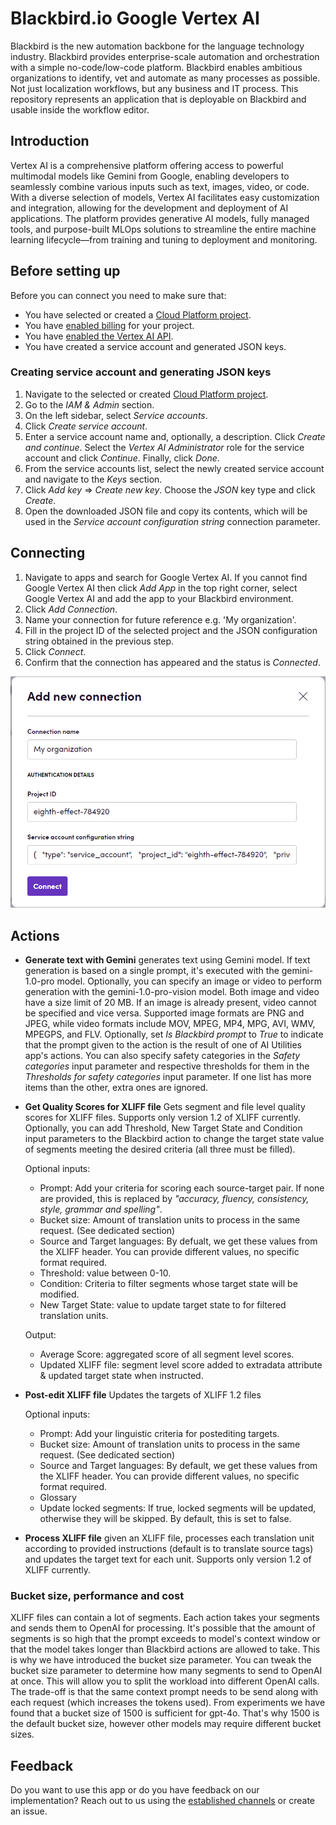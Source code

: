 # Blackbird.io Google Vertex AI

Blackbird is the new automation backbone for the language technology industry. Blackbird provides enterprise-scale automation and orchestration with a simple no-code/low-code platform. Blackbird enables ambitious organizations to identify, vet and automate as many processes as possible. Not just localization workflows, but any business and IT process. This repository represents an application that is deployable on Blackbird and usable inside the workflow editor.

## Introduction

<!-- begin docs -->

Vertex AI is a comprehensive platform offering access to powerful multimodal models like Gemini from Google, enabling developers to seamlessly combine various inputs such as text, images, video, or code. With a diverse selection of models, Vertex AI facilitates easy customization and integration, allowing for the development and deployment of AI applications. The platform provides generative AI models, fully managed tools, and purpose-built MLOps solutions to streamline the entire machine learning lifecycle—from training and tuning to deployment and monitoring.

## Before setting up

Before you can connect you need to make sure that:

- You have selected or created a [Cloud Platform project](https://console.cloud.google.com/project).
- You have [enabled billing](https://cloud.google.com/billing/docs/how-to/modify-project) for your project.
- You have [enabled the Vertex AI API](https://console.cloud.google.com/flows/enableapi?apiid=aiplatform.googleapis.com).
- You have created a service account and generated JSON keys.

### Creating service account and generating JSON keys

1. Navigate to the selected or created [Cloud Platform project](https://console.cloud.google.com/project).
2. Go to the _IAM & Admin_ section.
3. On the left sidebar, select _Service accounts_.
4. Click _Create service account_.
5. Enter a service account name and, optionally, a description. Click _Create and continue_. Select the _Vertex AI Administrator_ role for the service account and click _Continue_. Finally, click _Done_.
6. From the service accounts list, select the newly created service account and navigate to the _Keys_ section.
7. Click _Add key_ => _Create new key_. Choose the _JSON_ key type and click _Create_.
8. Open the downloaded JSON file and copy its contents, which will be used in the _Service account configuration string_ connection parameter.

## Connecting

1. Navigate to apps and search for Google Vertex AI. If you cannot find Google Vertex AI then click _Add App_ in the top right corner, select Google Vertex AI and add the app to your Blackbird environment.
2. Click _Add Connection_.
3. Name your connection for future reference e.g. 'My organization'.
4. Fill in the project ID of the selected project and the JSON configuration string obtained in the previous step.
5. Click _Connect_.
6. Confirm that the connection has appeared and the status is _Connected_.

![Connecting](image/README/connecting.png)

## Actions

- **Generate text with Gemini** generates text using Gemini model. If text generation is based on a single prompt, it's executed with the gemini-1.0-pro model. Optionally, you can specify an image or video to perform generation with the gemini-1.0-pro-vision model. Both image and video have a size limit of 20 MB. If an image is already present, video cannot be specified and vice versa. Supported image formats are PNG and JPEG, while video formats include MOV, MPEG, MP4, MPG, AVI, WMV, MPEGPS, and FLV. Optionally, set _Is Blackbird prompt_ to _True_ to indicate that the prompt given to the action is the result of one of AI Utilities app's actions. You can also specify safety categories in the _Safety categories_ input parameter and respective thresholds for them in the _Thresholds for safety categories_ input parameter. If one list has more items than the other, extra ones are ignored.

- **Get Quality Scores for XLIFF file** Gets segment and file level quality scores for XLIFF files. Supports only version 1.2 of XLIFF currently. Optionally, you can add Threshold, New Target State and Condition input parameters to the Blackbird action to change the target state value of segments meeting the desired criteria (all three must be filled).

    Optional inputs:
	- Prompt: Add your criteria for scoring each source-target pair. If none are provided, this is replaced by _"accuracy, fluency, consistency, style, grammar and spelling"_.
	- Bucket size: Amount of translation units to process in the same request. (See dedicated section)
	- Source and Target languages: By defualt, we get these values from the XLIFF header. You can provide different values, no specific format required. 
	- Threshold: value between 0-10.
	- Condition: Criteria to filter segments whose target state will be modified.
	- New Target State: value to update target state to for filtered translation units.

    Output:
	- Average Score: aggregated score of all segment level scores.
	- Updated XLIFF file: segment level score added to extradata attribute & updated target state when instructed.

- **Post-edit XLIFF file** Updates the targets of XLIFF 1.2 files

	Optional inputs:
	- Prompt: Add your linguistic criteria for postediting targets.
	- Bucket size: Amount of translation units to process in the same request. (See dedicated section)
	- Source and Target languages: By default, we get these values from the XLIFF header. You can provide different values, no specific format required.
	- Glossary
	- Update locked segments: If true, locked segments will be updated, otherwise they will be skipped. By default, this is set to false.

- **Process XLIFF file** given an XLIFF file, processes each translation unit according to provided instructions (default is to translate source tags) and updates the target text for each unit. Supports only version 1.2 of XLIFF currently.

### Bucket size, performance and cost

XLIFF files can contain a lot of segments. Each action takes your segments and sends them to OpenAI for processing. It's possible that the amount of segments is so high that the prompt exceeds to model's context window or that the model takes longer than Blackbird actions are allowed to take. This is why we have introduced the bucket size parameter. You can tweak the bucket size parameter to determine how many segments to send to OpenAI at once. This will allow you to split the workload into different OpenAI calls. The trade-off is that the same context prompt needs to be send along with each request (which increases the tokens used). From experiments we have found that a bucket size of 1500 is sufficient for gpt-4o. That's why 1500 is the default bucket size, however other models may require different bucket sizes.

## Feedback

Do you want to use this app or do you have feedback on our implementation? Reach out to us using the [established channels](https://www.blackbird.io/) or create an issue.

<!-- end docs -->
